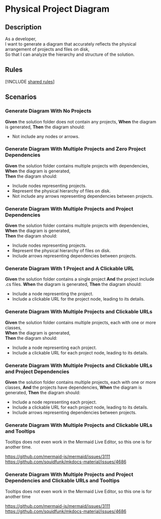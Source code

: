 # Physical Project Diagram

## Description

As a developer,  
I want to generate a diagram that accurately reflects the physical arrangement of projects and files on disk,  
So that I can analyze the hierarchy and structure of the solution.

## Rules

[!INCLUDE [shared rules](shared-rules.md)]

## Scenarios

### Generate Diagram With No Projects

**Given** the solution folder does not contain any projects,
**When** the diagram is generated,
**Then** the diagram should:

- Not include any nodes or arrows.

### Generate Diagram With Multiple Projects and Zero Project Dependencies

**Given** the solution folder contains multiple projects with dependencies,  
**When** the diagram is generated,  
**Then** the diagram should:

- Include nodes representing projects.
- Represent the physical hierarchy of files on disk.
- Not include any arrows representing dependencies between projects.

### Generate Diagram With Multiple Projects and Project Dependencies

**Given** the solution folder contains multiple projects with dependencies,  
**When** the diagram is generated,  
**Then** the diagram should:

- Include nodes representing projects.
- Represent the physical hierarchy of files on disk.
- Include arrows representing dependencies between projects.

### Generate Diagram With 1 Project and A Clickable URL

**Given** the solution folder contains a single project
**And** the project include .cs files.
**When** the diagram is generated,
**Then** the diagram should:
- Include a node representing the project.
- Include a clickable URL for the project node, leading to its details.

### Generate Diagram With Multiple Projects and Clickable URLs

**Given** the solution folder contains multiple projects, each with one or more classes,  
**When** the diagram is generated,  
**Then** the diagram should:
- Include a node representing each project.
- Include a clickable URL for each project node, leading to its details.

### Generate Diagram With Multiple Projects and Clickable URLs and Project Dependencies 

**Given** the solution folder contains multiple projects, each with one or more classes,
**And** the projects have dependencies,
**When** the diagram is generated,
**Then** the diagram should:
- Include a node representing each project.
- Include a clickable URL for each project node, leading to its details.
- Include arrows representing dependencies between projects.

### Generate Diagram With Multiple Projects and Clickable URLs and Tooltips

Tooltips does not even work in the Mermaid Live Editor, so this one is for another time.

https://github.com/mermaid-js/mermaid/issues/3111
https://github.com/squidfunk/mkdocs-material/issues/4686

### Generate Diagram With Multiple Projects and Project Dependencies and Clickable URLs and Tooltips

Tooltips does not even work in the Mermaid Live Editor, so this one is for another time

https://github.com/mermaid-js/mermaid/issues/3111
https://github.com/squidfunk/mkdocs-material/issues/4686
